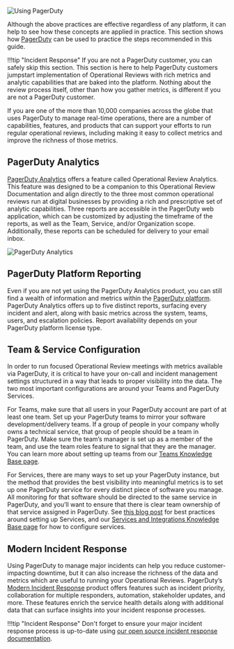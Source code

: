 ![Using PagerDuty](../assets/img/headers/OpsReviews-NextSteps.png)

Although the above practices are effective regardless of any platform, it can help to see how these concepts are applied in practice. This section shows how [PagerDuty](https://pagerduty.com) can be used to practice the steps recommended in this guide.

!!!tip "Incident Response"
    If you are not a PagerDuty customer, you can safely skip this section. This section is here to help PagerDuty customers jumpstart implementation of Operational Reviews with rich metrics and analytic capabilities that are baked into the platform. Nothing about the review process itself, other than how you gather metrics, is different if you are not a PagerDuty customer.

If you are one of the more than 10,000 companies across the globe that uses PagerDuty to manage real-time operations, there are a number of capabilities, features, and products that can support your efforts to run regular operational reviews, including making it easy to collect metrics and improve the richness of those metrics.

## PagerDuty Analytics
[PagerDuty Analytics](https://www.pagerduty.com/features/analytics) offers a feature called Operational Review Analytics. This feature was designed to be a companion to this Operational Review Documentation and align directly to the three most common operational reviews run at digital businesses by providing a rich and prescriptive set of analytic capabilities. Three reports are accessible in the PagerDuty web application, which can be customized by adjusting the timeframe of the reports, as well as the Team, Service, and/or Organization scope. Additionally, these reports can be scheduled for delivery to your email inbox.

![PagerDuty Analytics](../assets/img/product/pd-analytics.png)

## PagerDuty Platform Reporting
Even if you are not yet using the PagerDuty Analytics product, you can still find a wealth of information and metrics within the [PagerDuty platform](https://www.pagerduty.com/features/#advanced-analytics). PagerDuty Analytics offers up to five distinct reports, surfacing every incident and alert, along with basic metrics across the system, teams, users, and escalation policies. Report availability depends on your PagerDuty platform license type.


## Team & Service Configuration
In order to run focused Operational Review meetings with metrics available via PagerDuty, it is critical to have your on-call and incident management settings structured in a way that leads to proper visibility into the data. The two most important configurations are around your Teams and PagerDuty Services.

For Teams, make sure that all users in your PagerDuty account are part of at least one team. Set up your PagerDuty teams to mirror your software development/delivery teams. If a group of people in your company wholly owns a technical service, that group of people should be a team in PagerDuty. Make sure the team’s manager is set up as a member of the team, and use the team roles feature to signal that they are the manager. You can learn more about setting up teams from our [Teams Knowledge Base page](https://support.pagerduty.com/docs/teams).

For Services, there are many ways to set up your PagerDuty instance, but the method that provides the best visibility into meaningful metrics is to set up one PagerDuty service for every distinct piece of software you manage. All monitoring for that software should be directed to the same service in PagerDuty, and you’ll want to ensure that there is clear team ownership of that service assigned in PagerDuty. See [this blog post](https://www.pagerduty.com/blog/best-practice-service-taxonomies/) for best practices around setting up Services, and our [Services and Integrations Knowledge Base page](https://support.pagerduty.com/docs/services-and-integrations) for how to configure services.


## Modern Incident Response
Using PagerDuty to manage major incidents can help you reduce customer-impacting downtime, but it can also increase the richness of the data and metrics which are useful to running your Operational Reviews. PagerDuty’s [Modern Incident Response](https://www.pagerduty.com/features/modern-incident-response/) product offers features such as incident priority, collaboration for multiple responders, automation, stakeholder updates, and more. These features enrich the service health details along with additional data that can surface insights into your incident response processes.

!!!tip "Incident Response"
    Don't forget to ensure your major incident response process is up-to-date using [our open source incident response documentation](https://response.pagerduty.com).
